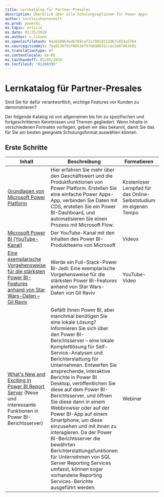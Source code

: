 ```yaml
---
title: Lernkatalog für Partner-Presales
description: Überblick über alle Schulungsoptionen für Power Apps
author: loreleishannonmsft
ms.prod: powerbi
ms.topic: article
ms.date: 03/25/2020
ms.author: v-lshann
ms.openlocfilehash: 04a6589b4adb769caf2a7901d112db7c054a5764
ms.sourcegitcommit: 7aa0136f93f88516f97ddd8031ccac5d07863b92
ms.translationtype: HT
ms.contentlocale: de-DE
ms.lasthandoff: 05/05/2020
ms.locfileid: "81268395"
---
```

# <a name="partner-pre-sales-learning-catalog"></a>Lernkatalog für Partner-Presales

Sind Sie für dafür verantwortlich, wichtige Features vor Kunden zu demonstrieren? 

Der folgende Katalog ist von allgemeinen bis hin zu spezifischen und fortgeschrittenen Kenntnissen und Themen gegliedert. Wenn Inhalte in verschiedenen Formaten vorliegen, geben wir dies bekannt, damit Sie das für Sie am besten geeignete Schulungsformat auswählen können.

## <a name="get-started"></a>Erste Schritte<a name="get-started"></a>
| Inhalt  | Beschreibung | Formatieren  | Länge   |
|-------------------------------------------------------------------------------------------------------------------------------------|-------------------------------------------------------------------------------------------------------------------------------------------------------------------------------------------------------------------------------------------------------------------------------------------------------------------------------------------------------------------------------------------------------------------------------------------------------------------------------------------------------------------------------------------------------------------|---------------------------------------|-------------|
| [Grundlagen von Microsoft Power Platform](https://docs.microsoft.com/learn/paths/power-plat-fundamentals/)   | Hier erfahren Sie mehr über den Geschäftswert und die Produktfunktionen von Power Platform. Erstellen Sie eine einfache Power Apps-App, verbinden Sie Daten mit CDS, erstellen Sie ein Power BI-Dashboard, und automatisieren Sie einen Prozess mit Microsoft Flow.   | Kostenloser Lernpfad für das Online-Selbststudium im eigenen Tempo | 2 Std. 42 Min.   |
| [Microsoft Power BI (YouTube-Kanal)](https://www.youtube.com/user/mspowerbi/videos)                                                 | Der YouTube-Kanal mit den Inhalten des Power BI-Produktteams von Microsoft  | Videos |             |
| [Eine exemplarische Vorgehensweise für die stärksten Power BI-Features anhand von Star Wars-Daten – Gil Raviv](https://www.youtube.com/watch?v=r0Qk5V8dvgg) | Werde ein Full-Stack-Power BI-Jedi: Eine exemplarische Vorgehensweise für die stärksten Power BI-Features anhand von Star Wars-Daten von Gil Raviv  | YouTube-Video   | 58:51 Min. |
| [What's New and Exciting in Power BI Report Server](https://info.microsoft.com/whats-new-powerbi-report-server-ondemand.html) (Neue und interessante Funktionen in Power BI-Berichtsserver)       | Gefällt Ihnen Power BI, aber manchmal benötigen Sie eine lokale Lösung? Informieren Sie sich über den Power BI-Berichtsserver – eine lokale Komplettlösung für Self-Service-Analysen und Berichterstattung für Unternehmen. Entwerfen Sie ansprechende, interaktive Berichte in Power BI Desktop, veröffentlichen Sie diese auf dem Power BI-Berichtsserver, und öffnen Sie diese dann in einem Webbrowser oder auf der Power BI-App auf einem Smartphone, um diese einzusehen und mit ihnen zu interagieren. Da der Power BI-Berichtsserver die bewährten Berichterstattungsfunktionen für Unternehmen von SQL Server Reporting Services umfasst, können sogar vorhandene Reporting Services-Berichte ausgeführt werden. | Webinar   |             |